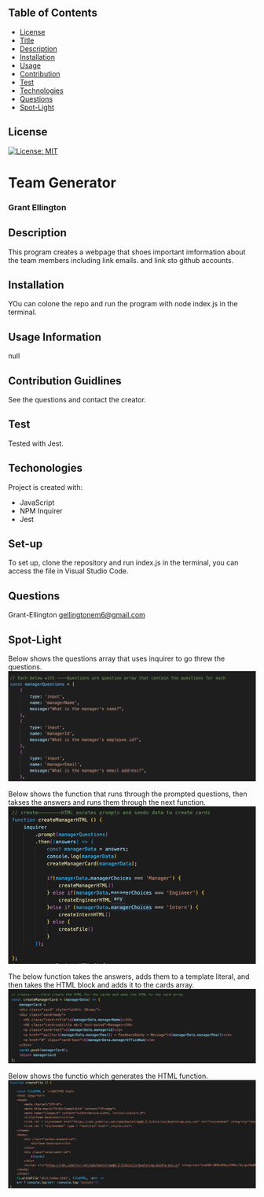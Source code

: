 ## Table of Contents
* [License](*License)
* [Title](*Title)
* [Description](*Description)
* [Installation](*Installation)
* [Usage](*Usage)
* [Contribution](*Contribution)
* [Test](*Test)
* [Technologies](*Technologies)
* [Questions](*Questions)
* [Spot-Light](*Spot-Light)

## License

[![License: MIT](https://img.shields.io/badge/License-MIT-yellow.svg)](https://opensource.org/licenses/MIT)

# Team Generator 
### Grant Ellington
## Description

This program creates a webpage that shoes important imformation about the team members including link emails. and link sto github accounts. 

## Installation

YOu can colone the repo and run the program with node index.js in the terminal.

## Usage Information

null

## Contribution Guidlines
See the questions and contact the creator.

## Test

Tested with Jest.


## Techonologies
Project is created with:
* JavaScript
* NPM Inquirer
* Jest
## Set-up

To set up, clone the repository and run index.js in the terminal, you can access the file in Visual Studio Code. 


## Questions

Grant-Ellington
[gellingtonem6@gmail.com](gellingtonem6@gmail.com)

## Spot-Light

Below shows the questions array that uses inquirer to go threw the questions.
![questions](./img/questions.png)

Below shows the function that runs through the prompted questions, then takses the answers and runs them through the next function. 
![createsHTML](./img/createManagerHTML.png)

The below function takes the answers, adds them to a template literal, and then takes the HTML block and adds it to the cards array.
![something](./img/createManagerCard.png)

Below shows the functio which generates the HTML function.
![something](./img/createFile.png)
